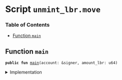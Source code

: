 
<a name="SCRIPT"></a>

# Script `unmint_lbr.move`

### Table of Contents

-  [Function `main`](#SCRIPT_main)



<a name="SCRIPT_main"></a>

## Function `main`



<pre><code><b>public</b> <b>fun</b> <a href="#SCRIPT_main">main</a>(account: &signer, amount_lbr: u64)
</code></pre>



<details>
<summary>Implementation</summary>


<pre><code><b>fun</b> <a href="#SCRIPT_main">main</a>(account: &signer, amount_lbr: u64) {
    <b>let</b> lbr = <a href="../../modules/doc/LibraAccount.md#0x0_LibraAccount_withdraw_from">LibraAccount::withdraw_from</a>&lt;<a href="../../modules/doc/LBR.md#0x0_LBR_T">LBR::T</a>&gt;(account, amount_lbr);
    <b>let</b> (coin1, coin2) = <a href="../../modules/doc/LBR.md#0x0_LBR_unpack">LBR::unpack</a>(account, lbr);
    <a href="../../modules/doc/LibraAccount.md#0x0_LibraAccount_deposit_to">LibraAccount::deposit_to</a>(account, coin1);
    <a href="../../modules/doc/LibraAccount.md#0x0_LibraAccount_deposit_to">LibraAccount::deposit_to</a>(account, coin2);
}
</code></pre>



</details>
